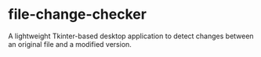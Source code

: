 # file-change-checker
A lightweight Tkinter-based desktop application to detect changes between an original file and a modified version.
